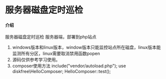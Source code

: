 # 服务器磁盘定时巡检

#### 介绍
服务器磁盘定时巡检 服务器端，部署到php站点



1.  windows版本和linux版本，window版本只能监控站点所在磁盘，linux版本能监测所有分区，linux需要取消禁用函数popen
2.  源码仅供参考学习使用。
3. composer使用方法
   include("vendor/autoload.php");
   use   diskfree\HelloComposer;
   HelloComposer::test();

  
